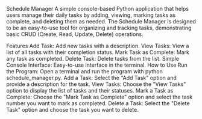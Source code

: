 Schedule Manager
A simple console-based Python application that helps users manage their daily tasks by adding, viewing, marking tasks as complete, and deleting them as needed. The Schedule Manager is designed to be an easy-to-use tool for organizing and tracking tasks, demonstrating basic CRUD (Create, Read, Update, Delete) operations.

Features
Add Task: Add new tasks with a description.
View Tasks: View a list of all tasks with their completion status.
Mark Task as Complete: Mark any task as completed.
Delete Task: Delete tasks from the list.
Simple Console Interface: Easy-to-use interface in the terminal.
How to Use
Run the Program:
Open a terminal and run the program with python schedule_manager.py.
Add a Task:
Select the "Add Task" option and provide a description for the task.
View Tasks:
Choose the "View Tasks" option to display the list of tasks and their statuses.
Mark a Task as Complete:
Choose the "Mark Task as Complete" option and select the task number you want to mark as completed.
Delete a Task:
Select the "Delete Task" option and choose the task you want to delete.